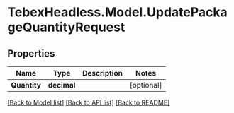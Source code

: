 # TebexHeadless.Model.UpdatePackageQuantityRequest

## Properties

Name | Type | Description | Notes
------------ | ------------- | ------------- | -------------
**Quantity** | **decimal** |  | [optional] 

[[Back to Model list]](../README.md#documentation-for-models) [[Back to API list]](../README.md#documentation-for-api-endpoints) [[Back to README]](../README.md)

